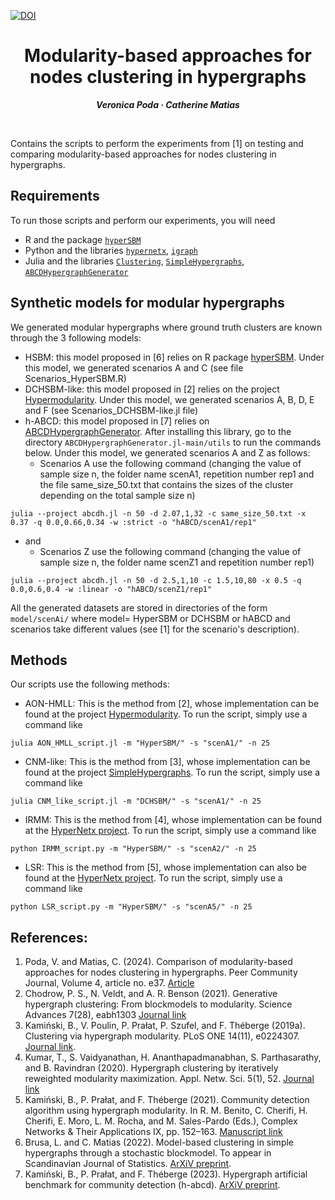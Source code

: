 [![DOI](https://zenodo.org/badge/744470608.svg)](https://zenodo.org/doi/10.5281/zenodo.10816978)

<h1 align="center">Modularity-based approaches for nodes clustering in hypergraphs</h1>
<p align="center"> <span style="font-size: 14px;"><em><strong>Veronica Poda &middot; Catherine Matias</strong></em></span> </p>
<br>


Contains the scripts to perform the experiments from [1] on testing and comparing modularity-based approaches for nodes clustering in hypergraphs.

## Requirements 
To run those scripts and perform our experiments, you will need 
 * R and the package [`hyperSBM`](https://github.com/LB1304/HyperSBM)
 * Python and the libraries  [`hypernetx`](https://pnnl.github.io/HyperNetX/index.html), [`igraph`](https://igraph.org/python/tutorial/0.9.8/install.html)
 * Julia and the libraries [`Clustering`](https://juliastats.org/Clustering.jl/stable/), [`SimpleHypergraphs`](https://github.com/pszufe/SimpleHypergraphs.jl), [`ABCDHypergraphGenerator`](https://github.com/bkamins/ABCDHypergraphGenerator.jl)    


## Synthetic models for modular hypergraphs
We generated modular hypergraphs where ground truth clusters are known through the 3 following models:
  * HSBM: this model proposed in [6] relies on R package [hyperSBM](https://github.com/LB1304/HyperSBM). Under this model, we generated scenarios A and C (see file Scenarios_HyperSBM.R)  
  * DCHSBM-like: this model proposed in [2] relies on the project [Hypermodularity](https://github.com/nveldt/HyperModularity.jl). Under this model, we generated scenarios A, B, D, E and F (see Scenarios_DCHSBM-like.jl file) 
  * h-ABCD: this model proposed in [7] relies on [ABCDHypergraphGenerator](https://github.com/bkamins/ABCDHypergraphGenerator.jl). After installing this library, go to the directory `ABCDHypergraphGenerator.jl-main/utils` to run the commands below. Under this model, we generated scenarios A and Z as follows:
      - Scenarios A use the following command (changing the value of sample size n, the folder name scenA1, repetition number rep1 and the file same_size_50.txt	that contains the sizes of the cluster depending on the total sample size n)
```
julia --project abcdh.jl -n 50 -d 2.07,1,32 -c same_size_50.txt	-x 0.37 -q 0.0,0.66,0.34 -w :strict -o "hABCD/scenA1/rep1"
```
   * and
      - Scenarios Z use the following command (changing the value of sample size n, the folder name scenZ1 and repetition number rep1)
```
julia --project abcdh.jl -n 50 -d 2.5,1,10 -c 1.5,10,80	-x 0.5 -q 0.0,0.6,0.4 -w :linear -o "hABCD/scenZ1/rep1"
```
 
All the generated datasets are stored in directories of the form `model/scenAi/` where model= HyperSBM or DCHSBM or hABCD and scenarios take different values (see [1] for the scenario's description).    

## Methods
Our scripts use the following methods: 
 * AON-HMLL: This is the method from [2], whose implementation can be found at the project [Hypermodularity](https://github.com/nveldt/HyperModularity.jl). To run the script, simply use a command like
```
julia AON_HMLL_script.jl -m "HyperSBM/" -s "scenA1/" -n 25
```

 * CNM-like: This is the method from [3], whose implementation can be found at the project [SimpleHypergraphs](https://gist.github.com/pszufe). To run the script, simply use a command like
```
julia CNM_like_script.jl -m "DCHSBM/" -s "scenA1/" -n 25
```

 * IRMM: This is the method from [4], whose implementation can be found at the [HyperNetx project](https://pnnl.github.io/HyperNetX/index.html). To run the script, simply use a command like
```
python IRMM_script.py -m "HyperSBM/" -s "scenA2/" -n 25
```
 * LSR: This is the method from [5], whose implementation can also be found at the [HyperNetx project](https://pnnl.github.io/HyperNetX/index.html). To run the script, simply use a command like
```
python LSR_script.py -m "HyperSBM/" -s "scenA5/" -n 25
```




## References: 
 1. Poda, V. and Matias, C. (2024). Comparison of modularity-based approaches for nodes clustering in hypergraphs. Peer Community Journal, Volume 4, article no. e37. [Article](https://peercommunityjournal.org/articles/10.24072/pcjournal.404/)
 2. Chodrow, P. S., N. Veldt, and A. R. Benson (2021). Generative hypergraph clustering: From blockmodels to modularity. Science Advances 7(28), eabh1303 [Journal link](https://www.science.org/doi/10.1126/sciadv.abh1303)
 3. Kamiński, B., V. Poulin, P. Prałat, P. Szufel, and F. Théberge (2019a). Clustering via hypergraph modularity. PLoS ONE 14(11), e0224307. [Journal link](https://journals.plos.org/plosone/article?id=10.1371/journal.pone.0224307).
 4. Kumar, T., S. Vaidyanathan, H. Ananthapadmanabhan, S. Parthasarathy, and B. Ravindran (2020). Hypergraph clustering by iteratively reweighted modularity maximization. Appl. Netw. Sci. 5(1), 52. [Journal link](https://appliednetsci.springeropen.com/articles/10.1007/s41109-020-00300-3)
 5. Kamiński, B., P. Prałat, and F. Théberge (2021). Community detection algorithm using hypergraph modularity. In R. M. Benito, C. Cherifi, H. Cherifi, E. Moro, L. M. Rocha, and M. Sales-Pardo (Eds.), Complex Networks & Their Applications IX, pp. 152–163. [Manuscript link](https://link.springer.com/chapter/10.1007/978-3-030-65347-7_13)
 6. Brusa, L. and C. Matias (2022). Model-based clustering in simple hypergraphs through a stochastic blockmodel. To appear in Scandinavian Journal of Statistics. [ArXiV preprint](https://arxiv.org/abs/2210.05983).
 7. Kamiński, B., P. Prałat, and F. Théberge (2023). Hypergraph artificial benchmark for community detection (h-abcd). [ArXiV preprint](https://arxiv.org/abs/2210.15009).
  


  
  
